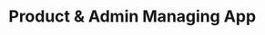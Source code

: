 # Product & Admin Managing App

<!-- Login credentials:

Admin:
Username: admin@example.com
Password: Pswrd&_123

User: 
Username: user@example.com
Password: Loop456-%

 -->